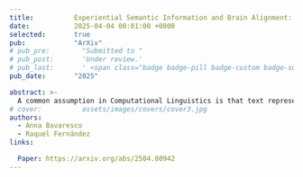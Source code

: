 ```yaml
---
title:          Experiential Semantic Information and Brain Alignment: Are Multimodal Models Better than Language Models?
date:           2025-04-04 00:01:00 +0800
selected:       true
pub:            "ArXiv"
# pub_pre:        "Submitted to "
# pub_post:       'Under review.'
# pub_last:       ' <span class="badge badge-pill badge-custom badge-success">Spotlight</span>'
pub_date:       "2025"

abstract: >-
  A common assumption in Computational Linguistics is that text representations learnt by multimodal models are richer and more human-like than those by language-only models, as they are grounded in images or audio---similar to how human language is grounded in real-world experiences. However, empirical studies checking whether this is true are largely lacking. We address this gap by comparing word representations from contrastive multimodal models vs. language-only ones in the extent to which they capture experiential information---as defined by an existing norm-based 'experiential model'---and align with human fMRI responses. Our results indicate that, surprisingly, language-only models are superior to multimodal ones in both respects. Additionally, they learn more unique brain-relevant semantic information beyond that shared with the experiential model. Overall, our study highlights the need to develop computational models that better integrate the complementary semantic information provided by multimodal data sources.
# cover:          assets/images/covers/cover3.jpg
authors:
  - Anna Bavaresco
  - Raquel Fernández
links:

  Paper: https://arxiv.org/abs/2504.00942
---
```

